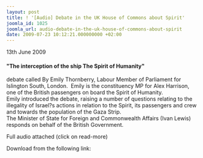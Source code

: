 ```yaml
---
layout: post
title: ! '[Audio] Debate in the UK House of Commons about Spirit'
joomla_id: 1025
joomla_url: audio-debate-in-the-uk-house-of-commons-about-spirit
date: 2009-07-23 10:12:21.000000000 +02:00
---
```

<p>13th June 2009</p>
<h4>"The interception of the ship The Spirit of Humanity"</h4>
<p>debate called By Emily Thornberry, Labour Member of Parliament for Islington South, London.  Emily is the constituency MP for Alex Harrison, one of the British passengers on board the Spirit of Humanity.<br /> Emily introduced the debate, raising a number of questions relating to the illegality of Israel?s actions in relation to the Spirit, its passengers and crew and towards the population of the Gaza Strip.<br /> The Minister of State for Foreign and Commonwealth Affairs (Ivan Lewis) responds on behalf of the British Government.</p>
<p>Full audio attached (click on read-more)</p>
<p>

</p>
<p>Download from the following link:</p>
